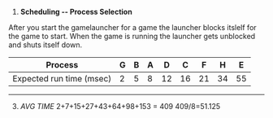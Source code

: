 1. **Scheduling -- Process Selection**

After you start the gamelauncher for a game the launcher blocks itslelf for the game to start.
When the game is running the launcher gets unblocked and shuts itself down.

| Process |G | B | A | D | C | F | H | E |
| --- | --- | --- | --- | --- | --- | --- | --- | --- |
Expected run time (msec) | 2 | 5 | 8 | 12 | 16 | 21 | 34 | 55
---

3. *AVG TIME* 
2+7+15+27+43+64+98+153 = 409
409/8=51.125


